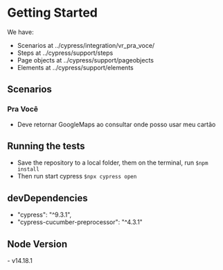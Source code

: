 <h1>Getting Started</h1>

We have:
- Scenarios at ../cypress/integration/vr_pra_voce/
- Steps at ../cypress/support/steps
- Page objects at ../cypress/support/pageobjects
- Elements at ../cypress/support/elements

<h2>Scenarios</h2>

<h3>Pra Você</h3>

- Deve retornar GoogleMaps ao consultar onde posso usar meu cartão

<h2>Running the tests</h2>

- Save the repository to a local folder, them on the terminal, run <code>$npm install</code>
- Then run start cypress <code>$npx cypress open</code>

<h2>devDependencies</h2>

- "cypress": "^9.3.1",
- "cypress-cucumber-preprocessor": "^4.3.1"

<h2>Node Version</h2>
- v14.18.1
